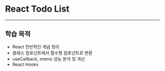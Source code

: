 # React Todo List

---

## 학습 목적
- React 전반적인 개념 정리
- 클래스 컴포넌트에서 함수형 컴포넌트로 변환
- useCallback, memo 성능 분석 및 개선
- React Hooks 
